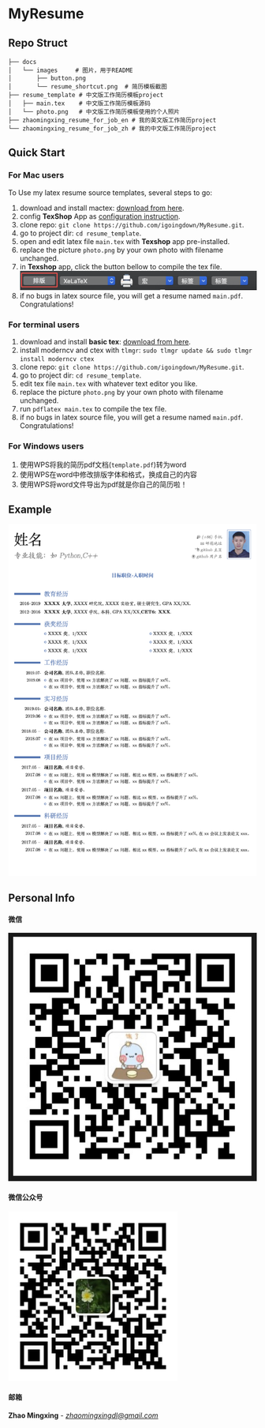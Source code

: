 #  MyResume

## Repo Struct
```shell
├── docs
│   └── images     # 图片，用于README
│       ├── button.png
│       └── resume_shortcut.png  # 简历模板截图
├── resume_template # 中文版工作简历模板project
│   ├── main.tex    # 中文版工作简历模板源码
│   └── photo.png   # 中文版工作简历模板使用的个人照片
├── zhaomingxing_resume_for_job_en # 我的英文版工作简历project
└── zhaomingxing_resume_for_job_zh # 我的中文版工作简历project
```

## Quick Start
### For Mac users
To Use my latex resume source templates, several steps to go:
1. download and install mactex: [download from here](http://www.texts.io/support/0001/). 
1. config **TexShop** App as [configuration instruction](https://liam.page/2014/11/02/latex-mactex-chinese-support/).
1. clone repo: `git clone https://github.com/igoingdown/MyResume.git`. 
1. go to project dir: `cd resume_template`. 
1. open and edit latex file `main.tex` with **Texshop** app pre-installed.
1. replace the picture `photo.png` by your own photo with filename unchanged.
1. in **Texshop** app, click the button bellow to compile the tex file.
![IMG](/docs/images/button.png)
1. if no bugs in latex source file, you will get a resume named `main.pdf`. Congratulations!



### For terminal users
1. download and install **basic tex**: [download from here](http://www.texts.io/support/0001/).
1. install moderncv and ctex with `tlmgr`: `sudo tlmgr update && sudo tlmgr install moderncv ctex`
1. clone repo: `git clone https://github.com/igoingdown/MyResume.git`.
1. go to project dir: `cd resume_template`.
2. edit tex file `main.tex` with whatever text editor you like.
3. replace the picture `photo.png` by your own photo with filename unchanged.
4. run `pdflatex main.tex` to compile the tex file.
5. if no bugs in latex source file, you will get a resume named `main.pdf`. Congratulations!


### For Windows users
1. 使用WPS将我的简历pdf文档(`template.pdf`)转为word
1. 使用WPS在word中修改排版字体和格式，换成自己的内容
1. 使用WPS将word文件导出为pdf就是你自己的简历啦！





## Example



![IMG](/docs/images/resume_shortcut.png)



## Personal Info

#### 微信



![IMG](/docs/images/wechat.png)



#### 微信公众号



![IMG](/docs/images/001-minglangwanwu.png)



#### 邮箱

**Zhao Mingxing** - *[zhaomingxingdl@gmail.com](mailto:zhaomingxingdl@gmail.com)* 


